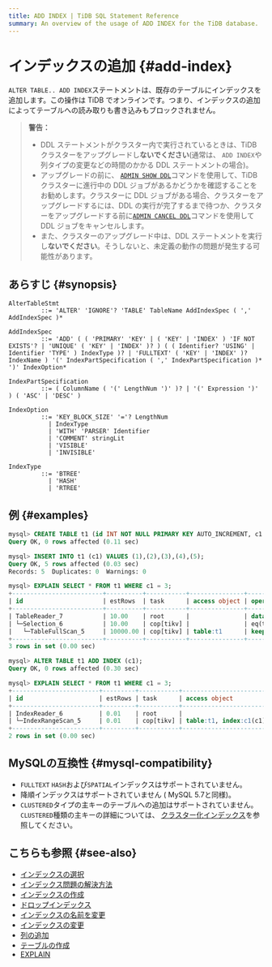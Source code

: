```yaml
---
title: ADD INDEX | TiDB SQL Statement Reference
summary: An overview of the usage of ADD INDEX for the TiDB database.
---
```


# インデックスの追加 {#add-index}

`ALTER TABLE.. ADD INDEX`ステートメントは、既存のテーブルにインデックスを追加します。この操作は TiDB でオンラインです。つまり、インデックスの追加によってテーブルへの読み取りも書き込みもブロックされません。

> **警告：**
>
> -   DDL ステートメントがクラスター内で実行されているときは、TiDB クラスターをアップグレードし**ないでください**(通常は、 `ADD INDEX`や列タイプの変更などの時間のかかる DDL ステートメントの場合)。
> -   アップグレードの前に、 [<a href="/sql-statements/sql-statement-admin-show-ddl.md">`ADMIN SHOW DDL`</a>](/sql-statements/sql-statement-admin-show-ddl.md)コマンドを使用して、TiDB クラスターに進行中の DDL ジョブがあるかどうかを確認することをお勧めします。クラスターに DDL ジョブがある場合、クラスターをアップグレードするには、DDL の実行が完了するまで待つか、クラスターをアップグレードする前に[<a href="/sql-statements/sql-statement-admin-cancel-ddl.md">`ADMIN CANCEL DDL`</a>](/sql-statements/sql-statement-admin-cancel-ddl.md)コマンドを使用して DDL ジョブをキャンセルします。
> -   また、クラスターのアップグレード中は、DDL ステートメントを実行し**ないでください**。そうしないと、未定義の動作の問題が発生する可能性があります。

## あらすじ {#synopsis}

```ebnf+diagram
AlterTableStmt
         ::= 'ALTER' 'IGNORE'? 'TABLE' TableName AddIndexSpec ( ',' AddIndexSpec )*

AddIndexSpec
         ::= 'ADD' ( ( 'PRIMARY' 'KEY' | ( 'KEY' | 'INDEX' ) 'IF NOT EXISTS'? | 'UNIQUE' ( 'KEY' | 'INDEX' )? ) ( ( Identifier? 'USING' | Identifier 'TYPE' ) IndexType )? | 'FULLTEXT' ( 'KEY' | 'INDEX' )? IndexName ) '(' IndexPartSpecification ( ',' IndexPartSpecification )* ')' IndexOption*

IndexPartSpecification
         ::= ( ColumnName ( '(' LengthNum ')' )? | '(' Expression ')' ) ( 'ASC' | 'DESC' )

IndexOption
         ::= 'KEY_BLOCK_SIZE' '='? LengthNum
           | IndexType
           | 'WITH' 'PARSER' Identifier
           | 'COMMENT' stringLit
           | 'VISIBLE'
           | 'INVISIBLE'

IndexType
         ::= 'BTREE'
           | 'HASH'
           | 'RTREE'
```

## 例 {#examples}

```sql
mysql> CREATE TABLE t1 (id INT NOT NULL PRIMARY KEY AUTO_INCREMENT, c1 INT NOT NULL);
Query OK, 0 rows affected (0.11 sec)

mysql> INSERT INTO t1 (c1) VALUES (1),(2),(3),(4),(5);
Query OK, 5 rows affected (0.03 sec)
Records: 5  Duplicates: 0  Warnings: 0

mysql> EXPLAIN SELECT * FROM t1 WHERE c1 = 3;
+-------------------------+----------+-----------+---------------+--------------------------------+
| id                      | estRows  | task      | access object | operator info                  |
+-------------------------+----------+-----------+---------------+--------------------------------+
| TableReader_7           | 10.00    | root      |               | data:Selection_6               |
| └─Selection_6           | 10.00    | cop[tikv] |               | eq(test.t1.c1, 3)              |
|   └─TableFullScan_5     | 10000.00 | cop[tikv] | table:t1      | keep order:false, stats:pseudo |
+-------------------------+----------+-----------+---------------+--------------------------------+
3 rows in set (0.00 sec)

mysql> ALTER TABLE t1 ADD INDEX (c1);
Query OK, 0 rows affected (0.30 sec)

mysql> EXPLAIN SELECT * FROM t1 WHERE c1 = 3;
+------------------------+---------+-----------+------------------------+---------------------------------------------+
| id                     | estRows | task      | access object          | operator info                               |
+------------------------+---------+-----------+------------------------+---------------------------------------------+
| IndexReader_6          | 0.01    | root      |                        | index:IndexRangeScan_5                      |
| └─IndexRangeScan_5     | 0.01    | cop[tikv] | table:t1, index:c1(c1) | range:[3,3], keep order:false, stats:pseudo |
+------------------------+---------+-----------+------------------------+---------------------------------------------+
2 rows in set (0.00 sec)
```

## MySQLの互換性 {#mysql-compatibility}

-   `FULLTEXT` `HASH`および`SPATIAL`インデックスはサポートされていません。
-   降順インデックスはサポートされていません ( MySQL 5.7と同様)。
-   `CLUSTERED`タイプの主キーのテーブルへの追加はサポートされていません。 `CLUSTERED`種類の主キーの詳細については、 [<a href="/clustered-indexes.md">クラスター化インデックス</a>](/clustered-indexes.md)を参照してください。

## こちらも参照 {#see-also}

-   [<a href="/choose-index.md">インデックスの選択</a>](/choose-index.md)
-   [<a href="/wrong-index-solution.md">インデックス問題の解決方法</a>](/wrong-index-solution.md)
-   [<a href="/sql-statements/sql-statement-create-index.md">インデックスの作成</a>](/sql-statements/sql-statement-create-index.md)
-   [<a href="/sql-statements/sql-statement-drop-index.md">ドロップインデックス</a>](/sql-statements/sql-statement-drop-index.md)
-   [<a href="/sql-statements/sql-statement-rename-index.md">インデックスの名前を変更</a>](/sql-statements/sql-statement-rename-index.md)
-   [<a href="/sql-statements/sql-statement-alter-index.md">インデックスの変更</a>](/sql-statements/sql-statement-alter-index.md)
-   [<a href="/sql-statements/sql-statement-add-column.md">列の追加</a>](/sql-statements/sql-statement-add-column.md)
-   [<a href="/sql-statements/sql-statement-create-table.md">テーブルの作成</a>](/sql-statements/sql-statement-create-table.md)
-   [<a href="/sql-statements/sql-statement-explain.md">EXPLAIN</a>](/sql-statements/sql-statement-explain.md)
